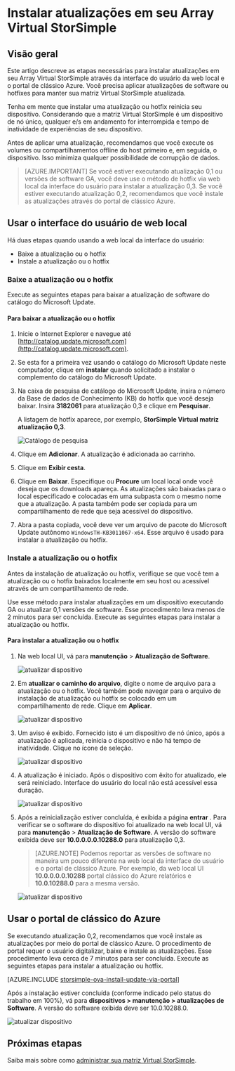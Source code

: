 <properties 
   pageTitle="Instalar atualizações em uma matriz de Virtual StorSimple | Microsoft Azure"
   description="Descreve como usar a web de Array Virtual StorSimple UI para aplicar atualizações usando o método de portal e hotfix"
   services="storsimple"
   documentationCenter="NA"
   authors="alkohli"
   manager="carmonm"
   editor="" />
<tags 
   ms.service="storsimple"
   ms.devlang="NA"
   ms.topic="article"
   ms.tgt_pltfrm="NA"
   ms.workload="TBD"
   ms.date="09/07/2016"
   ms.author="alkohli" />

# <a name="install-updates-on-your-storsimple-virtual-array"></a>Instalar atualizações em seu Array Virtual StorSimple

## <a name="overview"></a>Visão geral

Este artigo descreve as etapas necessárias para instalar atualizações em seu Array Virtual StorSimple através da interface do usuário da web local e o portal de clássico Azure. Você precisa aplicar atualizações de software ou hotfixes para manter sua matriz Virtual StorSimple atualizada. 

Tenha em mente que instalar uma atualização ou hotfix reinicia seu dispositivo. Considerando que a matriz Virtual StorSimple é um dispositivo de nó único, qualquer e/s em andamento for interrompida e tempo de inatividade de experiências de seu dispositivo. 

Antes de aplicar uma atualização, recomendamos que você execute os volumes ou compartilhamentos offline do host primeiro e, em seguida, o dispositivo. Isso minimiza qualquer possibilidade de corrupção de dados.

> [AZURE.IMPORTANT] Se você estiver executando atualização 0,1 ou versões de software GA, você deve use o método de hotfix via web local da interface do usuário para instalar a atualização 0,3. Se você estiver executando atualização 0,2, recomendamos que você instale as atualizações através do portal de clássico Azure.

## <a name="use-the-local-web-ui"></a>Usar o interface do usuário de web local 
 
Há duas etapas quando usando a web local da interface do usuário:

- Baixe a atualização ou o hotfix
- Instale a atualização ou o hotfix

### <a name="download-the-update-or-the-hotfix"></a>Baixe a atualização ou o hotfix

Execute as seguintes etapas para baixar a atualização de software do catálogo do Microsoft Update.

#### <a name="to-download-the-update-or-the-hotfix"></a>Para baixar a atualização ou o hotfix

1. Inicie o Internet Explorer e navegue até [http://catalog.update.microsoft.com](http://catalog.update.microsoft.com).

2. Se esta for a primeira vez usando o catálogo do Microsoft Update neste computador, clique em **instalar** quando solicitado a instalar o complemento do catálogo do Microsoft Update.
  
3. Na caixa de pesquisa de catálogo do Microsoft Update, insira o número da Base de dados de Conhecimento (KB) do hotfix que você deseja baixar. Insira **3182061** para atualização 0,3 e clique em **Pesquisar**.

    A listagem de hotfix aparece, por exemplo, **StorSimple Virtual matriz atualização 0,3**.

    ![Catálogo de pesquisa](./media/storsimple-ova-install-update-01/download1.png)

4. Clique em **Adicionar**. A atualização é adicionada ao carrinho.

5. Clique em **Exibir cesta**.

6. Clique em **Baixar**. Especifique ou **Procure** um local local onde você deseja que os downloads apareça. As atualizações são baixadas para o local especificado e colocadas em uma subpasta com o mesmo nome que a atualização. A pasta também pode ser copiada para um compartilhamento de rede que seja acessível do dispositivo.

7. Abra a pasta copiada, você deve ver um arquivo de pacote do Microsoft Update autônomo `WindowsTH-KB3011067-x64`. Esse arquivo é usado para instalar a atualização ou hotfix.


### <a name="install-the-update-or-the-hotfix"></a>Instale a atualização ou o hotfix

Antes da instalação de atualização ou hotfix, verifique se que você tem a atualização ou o hotfix baixados localmente em seu host ou acessível através de um compartilhamento de rede. 

Use esse método para instalar atualizações em um dispositivo executando GA ou atualizar 0,1 versões de software. Esse procedimento leva menos de 2 minutos para ser concluída. Execute as seguintes etapas para instalar a atualização ou hotfix.


#### <a name="to-install-the-update-or-the-hotfix"></a>Para instalar a atualização ou o hotfix

1. Na web local UI, vá para **manutenção** > **Atualização de Software**.

    ![atualizar dispositivo](./media/storsimple-ova-install-update-01/update1m.png)

2. Em **atualizar o caminho do arquivo**, digite o nome de arquivo para a atualização ou o hotfix. Você também pode navegar para o arquivo de instalação de atualização ou hotfix se colocado em um compartilhamento de rede. Clique em **Aplicar**.

    ![atualizar dispositivo](./media/storsimple-ova-install-update-01/update2m.png)

3.  Um aviso é exibido. Fornecido isto é um dispositivo de nó único, após a atualização é aplicada, reinicia o dispositivo e não há tempo de inatividade. Clique no ícone de seleção.

    ![atualizar dispositivo](./media/storsimple-ova-install-update-01/update3m.png)

4. A atualização é iniciado. Após o dispositivo com êxito for atualizado, ele será reiniciado. Interface do usuário do local não está acessível essa duração.

    ![atualizar dispositivo](./media/storsimple-ova-install-update-01/update5m.png)

5. Após a reinicialização estiver concluída, é exibida a página **entrar** . Para verificar se o software do dispositivo foi atualizado na web local UI, vá para **manutenção** > **Atualização de Software**. A versão do software exibida deve ser **10.0.0.0.0.10288.0** para atualização 0,3.

    > [AZURE.NOTE] Podemos reportar as versões de software no maneira um pouco diferente na web local da interface do usuário e o portal de clássico Azure. Por exemplo, da web local UI **10.0.0.0.0.10288** portal clássico do Azure relatórios e **10.0.10288.0** para a mesma versão. 

    ![atualizar dispositivo](./media/storsimple-ova-install-update-01/update6m.png)





## <a name="use-the-azure-classic-portal"></a>Usar o portal de clássico do Azure

Se executando atualização 0,2, recomendamos que você instale as atualizações por meio do portal de clássico Azure. O procedimento de portal requer o usuário digitalizar, baixe e instale as atualizações. Esse procedimento leva cerca de 7 minutos para ser concluída. Execute as seguintes etapas para instalar a atualização ou hotfix.

[AZURE.INCLUDE [storsimple-ova-install-update-via-portal](../../includes/storsimple-ova-install-update-via-portal.md)]

Após a instalação estiver concluída (conforme indicado pelo status do trabalho em 100%), vá para **dispositivos > manutenção > atualizações de Software**. A versão do software exibida deve ser 10.0.10288.0.

![atualizar dispositivo](./media/storsimple-ova-install-update-01/azupdate12m.png)

## <a name="next-steps"></a>Próximas etapas

Saiba mais sobre como [administrar sua matriz Virtual StorSimple](storsimple-ova-web-ui-admin.md).
